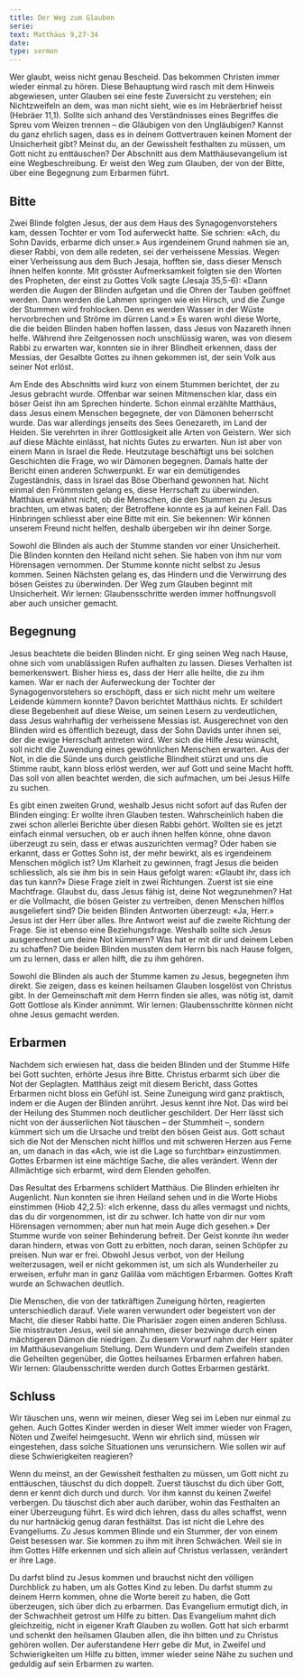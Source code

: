 ```yaml
---
title: Der Weg zum Glauben
serie: 
text: Matthäus 9,27-34
date: 
type: sermon
---
```


Wer glaubt, weiss nicht genau Bescheid. Das bekommen Christen immer wieder einmal zu hören. Diese Behauptung wird rasch mit dem Hinweis abgewiesen, unter Glauben sei eine feste Zuversicht zu verstehen; ein Nichtzweifeln an dem, was man nicht sieht, wie es im Hebräerbrief heisst (Hebräer 11,1). Sollte sich anhand des Verständnisses eines Begriffes die Spreu vom Weizen trennen – die Gläubigen von den Ungläubigen? Kannst du ganz ehrlich sagen, dass es in deinem Gottvertrauen keinen Moment der Unsicherheit gibt? Meinst du, an der Gewissheit festhalten zu müssen, um Gott nicht zu enttäuschen? Der Abschnitt aus dem Matthäusevangelium ist eine Wegbeschreibung. Er weist den Weg zum Glauben, der von der Bitte, über eine Begegnung zum Erbarmen führt.

## Bitte

Zwei Blinde folgten Jesus, der aus dem Haus des Synagogenvorstehers kam, dessen Tochter er vom Tod auferweckt hatte. Sie schrien: «Ach, du Sohn Davids, erbarme dich unser.» Aus irgendeinem Grund nahmen sie an, dieser Rabbi, von dem alle redeten, sei der verheissene Messias. Wegen einer Verheissung aus dem Buch Jesaja, hofften sie, dass dieser Mensch ihnen helfen konnte. Mit grösster Aufmerksamkeit folgten sie den Worten des Propheten, der einst zu Gottes Volk sagte (Jesaja 35,5-6): «Dann werden die Augen der Blinden aufgetan und die Ohren der Tauben geöffnet werden. Dann werden die Lahmen springen wie ein Hirsch, und die Zunge der Stummen wird frohlocken. Denn es werden Wasser in der Wüste hervorbrechen und Ströme im dürren Land.» Es waren wohl diese Worte, die die beiden Blinden haben hoffen lassen, dass Jesus von Nazareth ihnen helfe. Während ihre Zeitgenossen noch unschlüssig waren, was von diesem Rabbi zu erwarten war, konnten sie in ihrer Blindheit erkennen, dass der Messias, der Gesalbte Gottes zu ihnen gekommen ist, der sein Volk aus seiner Not erlöst.

Am Ende des Abschnitts wird kurz von einem Stummen berichtet, der zu Jesus gebracht wurde. Offenbar war seinen Mitmenschen klar, dass ein böser Geist ihn am Sprechen hinderte. Schon einmal erzählte Matthäus, dass Jesus einem Menschen begegnete, der von Dämonen beherrscht wurde. Das war allerdings jenseits des Sees Genezareth, im Land der Heiden. Sie verehrten in ihrer Gottlosigkeit alle Arten von Geistern. Wer sich auf diese Mächte einlässt, hat nichts Gutes zu erwarten. Nun ist aber von einem Mann in Israel die Rede. Heutzutage beschäftigt uns bei solchen Geschichten die Frage, wo wir Dämonen begegnen. Damals hatte der Bericht einen anderen Schwerpunkt. Er war ein demütigendes Zugeständnis, dass in Israel das Böse Oberhand gewonnen hat. Nicht einmal den Frömmsten gelang es, diese Herrschaft zu überwinden. Matthäus erwähnt nicht, ob die Menschen, die den Stummen zu Jesus brachten, um etwas baten; der Betroffene konnte es ja auf keinen Fall. Das Hinbringen schliesst aber eine Bitte mit ein. Sie bekennen: Wir können unserem Freund nicht helfen, deshalb übergeben wir ihn deiner Sorge.

Sowohl die Blinden als auch der Stumme standen vor einer Unsicherheit. Die Blinden konnten den Heiland nicht sehen. Sie haben von ihm nur vom Hörensagen vernommen. Der Stumme konnte nicht selbst zu Jesus kommen. Seinen Nächsten gelang es, das Hindern und die Verwirrung des bösen Geistes zu überwinden. Der Weg zum Glauben beginnt mit Unsicherheit. Wir lernen: Glaubensschritte werden immer hoffnungsvoll aber auch unsicher gemacht.

## Begegnung

Jesus beachtete die beiden Blinden nicht. Er ging seinen Weg nach Hause, ohne sich vom unablässigen Rufen aufhalten zu lassen. Dieses Verhalten ist bemerkenswert. Bisher hiess es, dass der Herr alle heilte, die zu ihm kamen. War er nach der Auferweckung der Tochter der Synagogenvorstehers so erschöpft, dass er sich nicht mehr um weitere Leidende kümmern konnte? Davon berichtet Matthäus nichts. Er schildert diese Begebenheit auf diese Weise, um seinen Lesern zu verdeutlichen, dass Jesus wahrhaftig der verheissene Messias ist. Ausgerechnet von den Blinden wird es öffentlich bezeugt, dass der Sohn Davids unter ihnen sei, der die ewige Herrschaft antreten wird. Wer sich die Hilfe Jesu wünscht, soll nicht die Zuwendung eines gewöhnlichen Menschen erwarten. Aus der Not, in die die Sünde uns durch geistliche Blindheit stürzt und uns die Stimme raubt, kann bloss erlöst werden, wer auf Gott und seine Macht hofft. Das soll von allen beachtet werden, die sich aufmachen, um bei Jesus Hilfe zu suchen.

Es gibt einen zweiten Grund, weshalb Jesus nicht sofort auf das Rufen der Blinden einging: Er wollte ihren Glauben testen. Wahrscheinlich haben die zwei schon allerlei Berichte über diesen Rabbi gehört. Wollten sie es jetzt einfach einmal versuchen, ob er auch ihnen helfen könne, ohne davon überzeugt zu sein, dass er etwas auszurichten vermag? Oder haben sie erkannt, dass er Gottes Sohn ist, der mehr bewirkt, als es irgendeinem Menschen möglich ist? Um Klarheit zu gewinnen, fragt Jesus die beiden schliesslich, als sie ihm bis in sein Haus gefolgt waren: «Glaubt ihr, dass ich das tun kann?» Diese Frage zielt in zwei Richtungen. Zuerst ist sie eine Machtfrage. Glaubst du, dass Jesus fähig ist, deine Not wegzunehmen? Hat er die Vollmacht, die bösen Geister zu vertreiben, denen Menschen hilflos ausgeliefert sind? Die beiden Blinden Antworten überzeugt: «Ja, Herr.» Jesus ist der Herr über alles. Ihre Antwort weist auf die zweite Richtung der Frage. Sie ist ebenso eine Beziehungsfrage. Weshalb sollte sich Jesus ausgerechnet um deine Not kümmern? Was hat er mit dir und deinem Leben zu schaffen? Die beiden Blinden mussten dem Herrn bis nach Hause folgen, um zu lernen, dass er allen hilft, die zu ihm gehören.

Sowohl die Blinden als auch der Stumme kamen zu Jesus, begegneten ihm direkt. Sie zeigen, dass es keinen heilsamen Glauben losgelöst von Christus gibt. In der Gemeinschaft mit dem Herrn finden sie alles, was nötig ist, damit Gott Gottlose als Kinder annimmt. Wir lernen: Glaubensschritte können nicht ohne Jesus gemacht werden.

## Erbarmen

Nachdem sich erwiesen hat, dass die beiden Blinden und der Stumme Hilfe bei Gott suchten, erhörte Jesus ihre Bitte. Christus erbarmt sich über die Not der Geplagten. Matthäus zeigt mit diesem Bericht, dass Gottes Erbarmen nicht bloss ein Gefühl ist. Seine Zuneigung wird ganz praktisch, indem er die Augen der Blinden anrührt. Jesus kennt ihre Not. Das wird bei der Heilung des Stummen noch deutlicher geschildert. Der Herr lässt sich nicht von der äusserlichen Not täuschen – der Stummheit –, sondern kümmert sich um die Ursache und treibt den bösen Geist aus. Gott schaut sich die Not der Menschen nicht hilflos und mit schweren Herzen aus Ferne an, um danach in das «Ach, wie ist die Lage so furchtbar» einzustimmen. Gottes Erbarmen ist eine mächtige Sache, die alles verändert. Wenn der Allmächtige sich erbarmt, wird dem Elenden geholfen.

Das Resultat des Erbarmens schildert Matthäus. Die Blinden erhielten ihr Augenlicht. Nun konnten sie ihren Heiland sehen und in die Worte Hiobs einstimmen (Hiob 42,2.5): «Ich erkenne, dass du alles vermagst und nichts, das du dir vorgenommen, ist dir zu schwer. Ich hatte von dir nur vom Hörensagen vernommen; aber nun hat mein Auge dich gesehen.» Der Stumme wurde von seiner Behinderung befreit. Der Geist konnte ihn weder daran hindern, etwas von Gott zu erbitten, noch daran, seinen Schöpfer zu preisen. Nun war er frei. Obwohl Jesus verbot, von der Heilung weiterzusagen, weil er nicht gekommen ist, um sich als Wunderheiler zu erweisen, erfuhr man in ganz Galiläa vom mächtigen Erbarmen. Gottes Kraft wurde an Schwachen deutlich.

Die Menschen, die von der tatkräftigen Zuneigung hörten, reagierten unterschiedlich darauf. Viele waren verwundert oder begeistert von der Macht, die dieser Rabbi hatte. Die Pharisäer zogen einen anderen Schluss. Sie misstrauten Jesus, weil sie annahmen, dieser bezwinge durch einen mächtigeren Dämon die niedrigen. Zu diesem Vorwurf nahm der Herr später im Matthäusevangelium Stellung. Dem Wundern und dem Zweifeln standen die Geheilten gegenüber, die Gottes heilsames Erbarmen erfahren haben. Wir lernen: Glaubensschritte werden durch Gottes Erbarmen gestärkt.

## Schluss

Wir täuschen uns, wenn wir meinen, dieser Weg sei im Leben nur einmal zu gehen. Auch Gottes Kinder werden in dieser Welt immer wieder von Fragen, Nöten und Zweifel heimgesucht. Wenn wir ehrlich sind, müssen wir eingestehen, dass solche Situationen uns verunsichern. Wie sollen wir auf diese Schwierigkeiten reagieren?

Wenn du meinst, an der Gewissheit festhalten zu müssen, um Gott nicht zu enttäuschen, täuschst du dich doppelt. Zuerst täuschst du dich über Gott, denn er kennt dich durch und durch. Vor ihm kannst du keinen Zweifel verbergen. Du täuschst dich aber auch darüber, wohin das Festhalten an einer Überzeugung führt. Es wird dich lehren, dass du alles schaffst, wenn du nur hartnäckig genug daran festhältst. Das ist nicht die Lehre des Evangeliums. Zu Jesus kommen Blinde und ein Stummer, der von einem Geist besessen war. Sie kommen zu ihm mit ihren Schwächen. Weil sie in ihm Gottes Hilfe erkennen und sich allein auf Christus verlassen, verändert er ihre Lage.

Du darfst blind zu Jesus kommen und brauchst nicht den völligen Durchblick zu haben, um als Gottes Kind zu leben. Du darfst stumm zu deinem Herrn kommen, ohne die Worte bereit zu haben, die Gott überzeugen, sich über dich zu erbarmen. Das Evangelium ermutigt dich, in der Schwachheit getrost um Hilfe zu bitten. Das Evangelium mahnt dich gleichzeitig, nicht in eigener Kraft Glauben zu wollen. Gott hat sich erbarmt und schenkt den heilsamen Glauben allen, die ihn bitten und zu Christus gehören wollen. Der auferstandene Herr gebe dir Mut, in Zweifel und Schwierigkeiten um Hilfe zu bitten, immer wieder seine Nähe zu suchen und geduldig auf sein Erbarmen zu warten.

